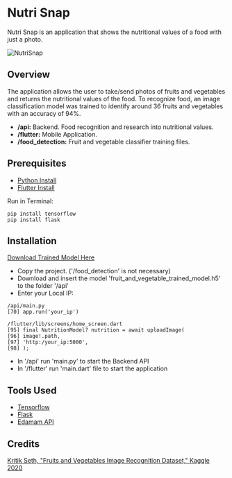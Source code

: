# Nutri Snap
Nutri Snap is an application that shows the nutritional values of a food with just a photo.

![NutriSnap](https://imgur.com/DtqG8hZ.jpg)


## Overview

The application allows the user to take/send photos of fruits and vegetables and returns the nutritional values of the food. To recognize food, an image classification model was trained to identify around 36 fruits and vegetables with an accuracy of 94%.

- **/api:** Backend. Food recognition and research into nutritional values.
- **/flutter:** Mobile Application.
- **/food_detection:** Fruit and vegetable classifier training files.

## Prerequisites
- [Python Install](https://www.python.org/downloads/)
- [Flutter Install](https://docs.flutter.dev/get-started/install)

Run in Terminal:
```
pip install tensorflow
pip install flask
```

## Installation
[Download Trained Model Here](https://drive.google.com/drive/folders/1KEwf_s9SDkonnZNCiyxEs7PFO6u3T8cj?usp=drive_link)

- Copy the project. ('/food_detection' is not necessary)
- Download and insert the model 'fruit_and_vegetable_trained_model.h5' to the folder '/api'
- Enter your Local IP:
```
/api/main.py
[70] app.run('your_ip')

/flutter/lib/screens/home_screen.dart
[95] final NutritionModel? nutrition = await uploadImage(
[96] image!.path,
[97] 'http:/your_ip:5000',
[98] );
```
- In '/api' run 'main.py' to start the Backend API
- In '/flutter' run 'main.dart' file to start the application

##  Tools Used
- [Tensorflow](https://www.tensorflow.org/)
- [Flask](https://flask.palletsprojects.com/en/3.0.x/)
- [Edamam API](https://www.edamam.com/)

## Credits
[Kritik Seth, "Fruits and Vegetables Image Recognition Dataset," Kaggle 2020](https://www.kaggle.com/kritikseth/fruit-and-vegetable-image-recognition)
